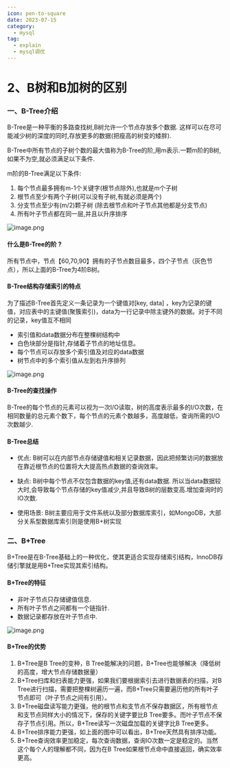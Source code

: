 ```yaml
---
icon: pen-to-square
date: 2023-07-15
category:
  - mysql
tag:
  - explain
  - mysql调优
---
```


# 2、B树和B加树的区别



### 一、B-Tree介绍

B-Tree是一种平衡的多路查找树,B树允许一个节点存放多个数据. 这样可以在尽可能减少树的深度的同时,存放更多的数据(把瘦高的树变的矮胖).

B-Tree中所有节点的子树个数的最大值称为B-Tree的阶,用m表示.一颗m阶的B树,如果不为空,就必须满足以下条件.

m阶的B-Tree满足以下条件:

1. 每个节点最多拥有m-1个关键字(根节点除外),也就是m个子树
2. 根节点至少有两个子树(可以没有子树,有就必须是两个)
3. 分支节点至少有(m/2)颗子树 (除去根节点和叶子节点其他都是分支节点)
4. 所有叶子节点都在同一层,并且以升序排序

![image.png](https://fynotefile.oss-cn-zhangjiakou.aliyuncs.com/fynote/fyfile/16657/1607287731925286912/56ce03b9a0ca4eb4bb704c6341fedb28.png)

#### **什么是B-Tree的阶 ?**

所有节点中，节点【60,70,90】拥有的子节点数目最多，四个子节点（灰色节点），所以上面的B-Tree为4阶B树。

#### **B-Tree结构存储索引的特点**

为了描述B-Tree首先定义一条记录为一个键值对[key, data] ，key为记录的键值，对应表中的主键值(聚簇索引)，data为一行记录中除主键外的数据。对于不同的记录，key值互不相同

* 索引值和data数据分布在整棵树结构中
* 白色块部分是指针,存储着子节点的地址信息。
* 每个节点可以存放多个索引值及对应的data数据
* 树节点中的多个索引值从左到右升序排列

![image.png](https://fynotefile.oss-cn-zhangjiakou.aliyuncs.com/fynote/fyfile/16657/1607287731925286912/f4502da0577d4dc2af9cf8def7c18edd.png)

#### **B-Tree的查找操作**

B-Tree的每个节点的元素可以视为一次I/O读取，树的高度表示最多的I/O次数，在相同数量的总元素个数下，每个节点的元素个数越多，高度越低，查询所需的I/O次数越少.

#### **B-Tree总结**

* 优点: B树可以在内部节点存储键值和相关记录数据，因此把频繁访问的数据放在靠近根节点的位置将大大提高热点数据的查询效率。

* 缺点: B树中每个节点不仅包含数据的key值,还有data数据. 所以当data数据较大时,会导致每个节点存储的key值减少,并且导致B树的层数变高.增加查询时的IO次数.

* 使用场景: B树主要应用于文件系统以及部分数据库索引，如MongoDB，大部分关系型数据库索引则是使用B+树实现

  

### 二、B+Tree

B+Tree是在B-Tree基础上的一种优化，使其更适合实现存储索引结构，InnoDB存储引擎就是用B+Tree实现其索引结构。

#### **B+Tree的特征**

- 非叶子节点只存储键值信息.
- 所有叶子节点之间都有一个链指针.
- 数据记录都存放在叶子节点中.

![image.png](https://fynotefile.oss-cn-zhangjiakou.aliyuncs.com/fynote/fyfile/16657/1607287731925286912/844e6a92336a4549aa44d237fa1ca447.png)

#### **B+Tree的优势**

1. B+Tree是B Tree的变种，B Tree能解决的问题，B+Tree也能够解决（降低树的高度，增大节点存储数据量）
2. B+Tree扫库和扫表能力更强，如果我们要根据索引去进行数据表的扫描，对B Tree进行扫描，需要把整棵树遍历一遍，而B+Tree只需要遍历他的所有叶子节点即可（叶子节点之间有引用）。
3. B+Tree磁盘读写能力更强，他的根节点和支节点不保存数据区，所有根节点和支节点同样大小的情况下，保存的关键字要比B Tree要多。而叶子节点不保存子节点引用。所以，B+Tree读写一次磁盘加载的关键字比B Tree更多。
4. B+Tree排序能力更强，如上面的图中可以看出，B+Tree天然具有排序功能。
5. B+Tree查询效率更加稳定，每次查询数据，查询IO次数一定是稳定的。当然这个每个人的理解都不同，因为在B Tree如果根节点命中直接返回，确实效率更高。
